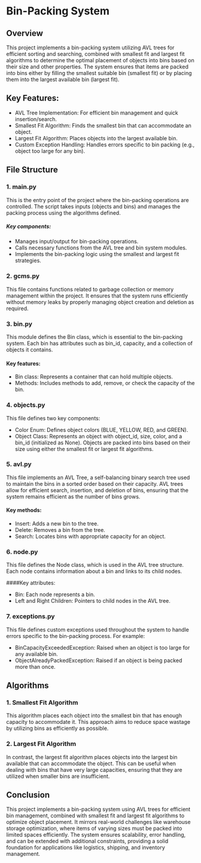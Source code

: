 # Bin-Packing System  
## Overview
This project implements a bin-packing system utilizing AVL trees for efficient sorting and searching, combined with smallest fit and largest fit algorithms to determine the optimal placement of objects into bins based on their size and other properties. The system ensures that items are packed into bins either by filling the smallest suitable bin (smallest fit) or by placing them into the largest available bin (largest fit).

## Key Features:
- AVL Tree Implementation: For efficient bin management and quick insertion/search.
- Smallest Fit Algorithm: Finds the smallest bin that can accommodate an object.
- Largest Fit Algorithm: Places objects into the largest available bin.
- Custom Exception Handling: Handles errors specific to bin packing (e.g., object too large for any bin).

## File Structure
### 1. main.py
This is the entry point of the project where the bin-packing operations are controlled. The script takes inputs (objects and bins) and manages the packing process using the algorithms defined.

##### Key components:

- Manages input/output for bin-packing operations.
- Calls necessary functions from the AVL tree and bin system modules.
- Implements the bin-packing logic using the smallest and largest fit strategies.

### 2. gcms.py
This file contains functions related to garbage collection or memory management within the project. It ensures that the system runs efficiently without memory leaks by properly managing object creation and deletion as required.

### 3. bin.py
This module defines the Bin class, which is essential to the bin-packing system. Each bin has attributes such as bin_id, capacity, and a collection of objects it contains.

#### Key features:

- Bin class: Represents a container that can hold multiple objects.
- Methods: Includes methods to add, remove, or check the capacity of the bin.
### 4. objects.py
This file defines two key components:

- Color Enum: Defines object colors (BLUE, YELLOW, RED, and GREEN).
- Object Class: Represents an object with object_id, size, color, and a bin_id (initialized as None).
Objects are packed into bins based on their size using either the smallest fit or largest fit algorithms.

### 5. avl.py
This file implements an AVL Tree, a self-balancing binary search tree used to maintain the bins in a sorted order based on their capacity. AVL trees allow for efficient search, insertion, and deletion of bins, ensuring that the system remains efficient as the number of bins grows.

#### Key methods:

- Insert: Adds a new bin to the tree.
- Delete: Removes a bin from the tree.
- Search: Locates bins with appropriate capacity for an object.
### 6. node.py
This file defines the Node class, which is used in the AVL tree structure. Each node contains information about a bin and links to its child nodes.

####Key attributes:

- Bin: Each node represents a bin.
- Left and Right Children: Pointers to child nodes in the AVL tree.
### 7. exceptions.py
This file defines custom exceptions used throughout the system to handle errors specific to the bin-packing process. For example:

- BinCapacityExceededException: Raised when an object is too large for any available bin.
- ObjectAlreadyPackedException: Raised if an object is being packed more than once.

## Algorithms
### 1. Smallest Fit Algorithm
This algorithm places each object into the smallest bin that has enough capacity to accommodate it. This approach aims to reduce space wastage by utilizing bins as efficiently as possible.

### 2. Largest Fit Algorithm
In contrast, the largest fit algorithm places objects into the largest bin available that can accommodate the object. This can be useful when dealing with bins that have very large capacities, ensuring that they are utilized when smaller bins are insufficient.
## Conclusion
This project implements a bin-packing system using AVL trees for efficient bin management, combined with smallest fit and largest fit algorithms to optimize object placement. It mirrors real-world challenges like warehouse storage optimization, where items of varying sizes must be packed into limited spaces efficiently. The system ensures scalability, error handling, and can be extended with additional constraints, providing a solid foundation for applications like logistics, shipping, and inventory management.
 


